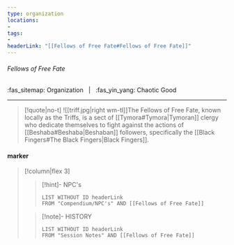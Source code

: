 ```yaml
---
type: organization
locations:
-
tags:
- 
headerLink: "[[Fellows of Free Fate#Fellows of Free Fate]]"
---
```


###### Fellows of Free Fate
<span class="sub2">:fas_sitemap: Organization &nbsp; | &nbsp; :fas_yin_yang: Chaotic Good</span>
___

> [!quote|no-t]
>![[triff.jpg|right wm-tl]]The Fellows of Free Fate, known locally as the Triffs, is a sect of [[Tymora#Tymora|Tymoran]] clergy who dedicate themselves to fight against the actions of [[Beshaba#Beshaba|Beshaban]] followers, specifically the [[Black Fingers#The Black Fingers|Black Fingers]].

#### marker
> [!column|flex 3]
>>[!hint]- NPC's
>>```dataview
>>LIST WITHOUT ID headerLink
>>FROM "Compendium/NPC's" AND [[Fellows of Free Fate]]
>
>>[!note]- HISTORY
>>```dataview
>>LIST WITHOUT ID headerLink
>>FROM "Session Notes" AND [[Fellows of Free Fate]]